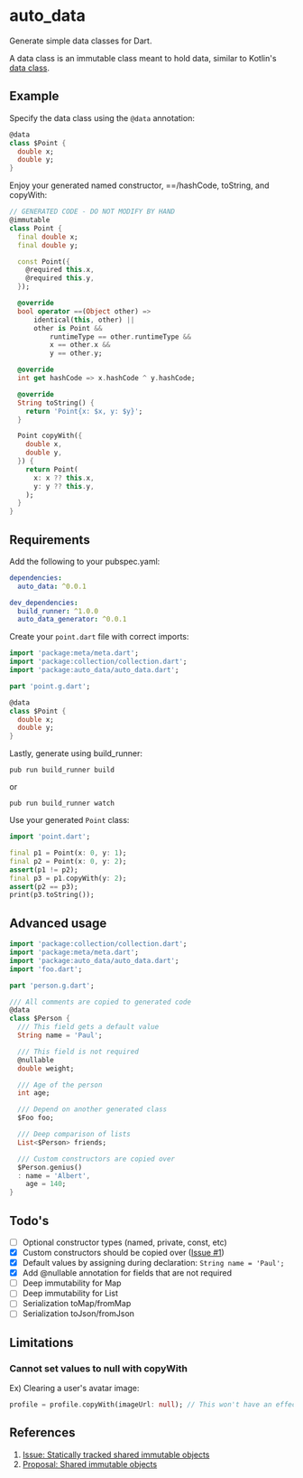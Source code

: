 # auto_data

Generate simple data classes for Dart.

A data class is an immutable class meant to hold data, similar to Kotlin's [data class](https://kotlinlang.org/docs/reference/data-classes.html).

## Example

Specify the data class using the `@data` annotation:

```dart
@data
class $Point {
  double x;
  double y;
}
```

Enjoy your generated named constructor, ==/hashCode, toString, and copyWith:

```dart
// GENERATED CODE - DO NOT MODIFY BY HAND
@immutable
class Point {
  final double x;
  final double y;

  const Point({
    @required this.x,
    @required this.y,
  });

  @override
  bool operator ==(Object other) =>
      identical(this, other) ||
      other is Point &&
          runtimeType == other.runtimeType &&
          x == other.x &&
          y == other.y;

  @override
  int get hashCode => x.hashCode ^ y.hashCode;

  @override
  String toString() {
    return 'Point{x: $x, y: $y}';
  }

  Point copyWith({
    double x,
    double y,
  }) {
    return Point(
      x: x ?? this.x,
      y: y ?? this.y,
    );
  }
}
```

## Requirements

Add the following to your pubspec.yaml:

```yaml
dependencies:
  auto_data: ^0.0.1

dev_dependencies:
  build_runner: ^1.0.0
  auto_data_generator: ^0.0.1
```

Create your `point.dart` file with correct imports:

```dart
import 'package:meta/meta.dart';
import 'package:collection/collection.dart';
import 'package:auto_data/auto_data.dart';

part 'point.g.dart';

@data
class $Point {
  double x;
  double y;
}
```

Lastly, generate using build_runner:

    pub run build_runner build

or

    pub run build_runner watch

Use your generated `Point` class:

```dart
import 'point.dart';

final p1 = Point(x: 0, y: 1);
final p2 = Point(x: 0, y: 2);
assert(p1 != p2);
final p3 = p1.copyWith(y: 2);
assert(p2 == p3);
print(p3.toString());
```

## Advanced usage

```dart
import 'package:collection/collection.dart';
import 'package:meta/meta.dart';
import 'package:auto_data/auto_data.dart';
import 'foo.dart';

part 'person.g.dart';

/// All comments are copied to generated code
@data
class $Person {
  /// This field gets a default value
  String name = 'Paul';

  /// This field is not required
  @nullable
  double weight;

  /// Age of the person
  int age;

  /// Depend on another generated class
  $Foo foo;

  /// Deep comparison of lists
  List<$Person> friends;

  /// Custom constructors are copied over
  $Person.genius()
  : name = 'Albert',
    age = 140;
}
```

## Todo's

- [ ] Optional constructor types (named, private, const, etc)
- [x] Custom constructors should be copied over ([Issue #1](https://github.com/pauldemarco/auto_data/issues/1))
- [x] Default values by assigning during declaration: `String name = 'Paul';`
- [x] Add @nullable annotation for fields that are not required
- [ ] Deep immutability for Map
- [ ] Deep immutability for List
- [ ] Serialization toMap/fromMap
- [ ] Serialization toJson/fromJson

## Limitations

### Cannot set values to null with copyWith

Ex) Clearing a user's avatar image:

```dart
profile = profile.copyWith(imageUrl: null); // This won't have an effect since copyWith ignores null input parameters.
```

## References

1. [Issue: Statically tracked shared immutable objects](https://github.com/dart-lang/language/issues/125)
1. [Proposal: Shared immutable objects](https://github.com/dart-lang/language/blob/master/working/0125-static-immutability/feature-specification.md)